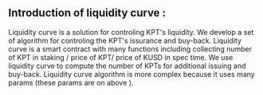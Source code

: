## Introduction of liquidity curve :
Liquidity curve is a solution for controling KPT's liquidity. We develop a set of algorithm for controling the KPT's issurance and buy-back. Liquidity curve is a smart contract with many functions including collecting number of KPT in staking / price of KPT/ price of KUSD in spec time. We use liquidity curve to compute the number of KPTs for additional issuing and buy-back. Liquidity curve algorithm is more complex because it uses many params (these params are on above ). 
